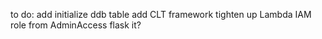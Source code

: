 to do:
	add initialize ddb table 
	add CLT framework
	tighten up Lambda IAM role from AdminAccess
	flask it?
	
